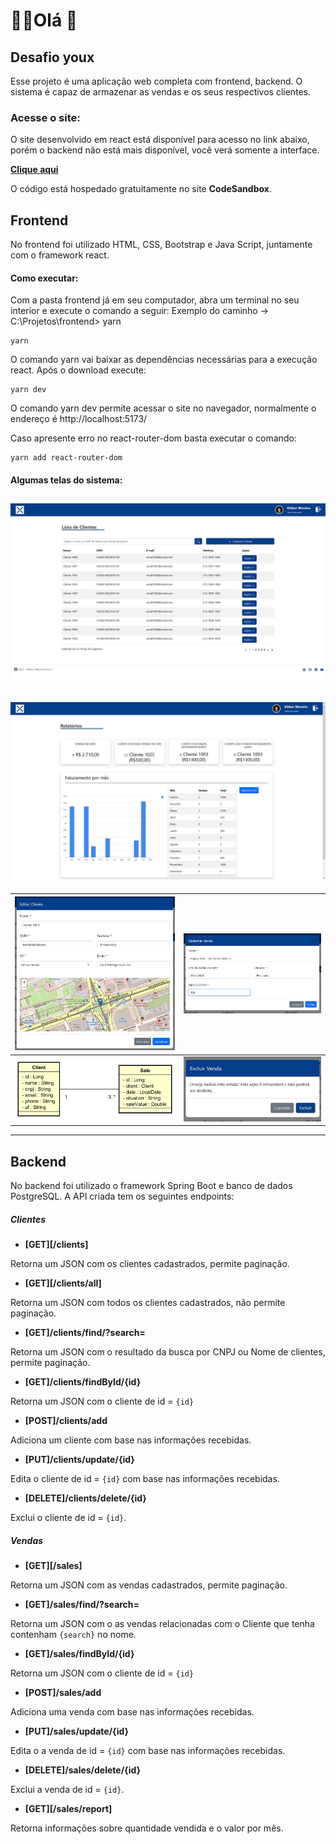 
# 👨‍💻Olá 👋
## Desafio youx
Esse projeto é uma aplicação web completa com frontend, backend.
O sistema é capaz de armazenar as vendas e os seus respectivos clientes.


### Acesse o site:
O site desenvolvido em react está disponível para acesso no link abaixo, porém o backend não está mais disponível, você verá somente a interface.

[**Clique aqui**](https://wnzsnh-5173.preview.csb.app/)

O código está hospedado gratuitamente no site **CodeSandbox**.

## Frontend
No frontend foi utilizado HTML, CSS, Bootstrap e Java Script, juntamente com o framework react.

#### Como executar:
Com a pasta frontend já em seu computador, abra um terminal no seu interior e execute o comando a seguir:
Exemplo do caminho -> C:\Projetos\frontend> yarn

    yarn
    
   O comando yarn vai baixar as dependências necessárias para a execução react.
   Após o download execute:
   

    yarn dev
   O comando yarn dev permite acessar o site no navegador, normalmente o endereço é  http://localhost:5173/
   
Caso apresente erro no react-router-dom basta executar o comando:
```
yarn add react-router-dom
```

#### Algumas telas do sistema:
![enter image description here](https://raw.githubusercontent.com/kleber0a0m/links-youtube/main/imagens/d030h5q4.JPG)
-------------------------------------
![enter image description here](https://raw.githubusercontent.com/kleber0a0m/links-youtube/main/imagens/7ajmef89.JPG)
-----------------------------------
| ![enter image description here](https://raw.githubusercontent.com/kleber0a0m/links-youtube/main/imagens/91d83jks.JPG) | ![enter image description here](https://raw.githubusercontent.com/kleber0a0m/links-youtube/main/imagens/937rcyx5.JPG) |
|--|--|
| ![enter image description here](https://raw.githubusercontent.com/kleber0a0m/links-youtube/main/imagens/4558x48x.JPG) | ![enter image description here](https://raw.githubusercontent.com/kleber0a0m/links-youtube/main/imagens/6n67ab4e.JPG) |
-----------------------------------


## Backend
No backend foi utilizado o framework Spring Boot e banco de dados PostgreSQL. 
A API criada tem os seguintes endpoints:

##### Clientes

 - **[GET][/clients]**
 
 Retorna um JSON com os clientes cadastrados, permite paginação.

  - **[GET][/clients/all]**
 
 Retorna um JSON com todos os clientes cadastrados, não permite paginação.
 
   - **[GET]/clients/find/?search=**
 
 Retorna um JSON com o resultado da busca por CNPJ ou Nome de clientes, permite paginação.
 
   - **[GET]/clients/findById/{id}**

Retorna um JSON com o cliente de id = `{id}`
 
   - **[POST]/clients/add**

Adiciona um cliente com base nas informações recebidas.

   - **[PUT]/clients/update/{id}**

Edita o cliente de id = `{id}` com base nas informações recebidas.

   - **[DELETE]/clients/delete/{id}**

Exclui o cliente de id = `{id}`.

##### Vendas
   - **[GET][/sales]**

Retorna um JSON com as vendas cadastrados, permite paginação.
 
   - **[GET]/sales/find/?search=**

Retorna um JSON com o as vendas relacionadas com o Cliente que tenha contenham `{search}` no nome.

   - **[GET]/sales/findById/{id}**

Retorna um JSON com o cliente de id = `{id}`

   - **[POST]/sales/add**

Adiciona uma venda com base nas informações recebidas.

   - **[PUT]/sales/update/{id}**

Edita o a venda de id = `{id}` com base nas informações recebidas.

   - **[DELETE]/sales/delete/{id}**

Exclui a venda de id = `{id}`.

   - **[GET][/sales/report]**
 
 Retorna informações sobre quantidade vendida e o valor por mês.
